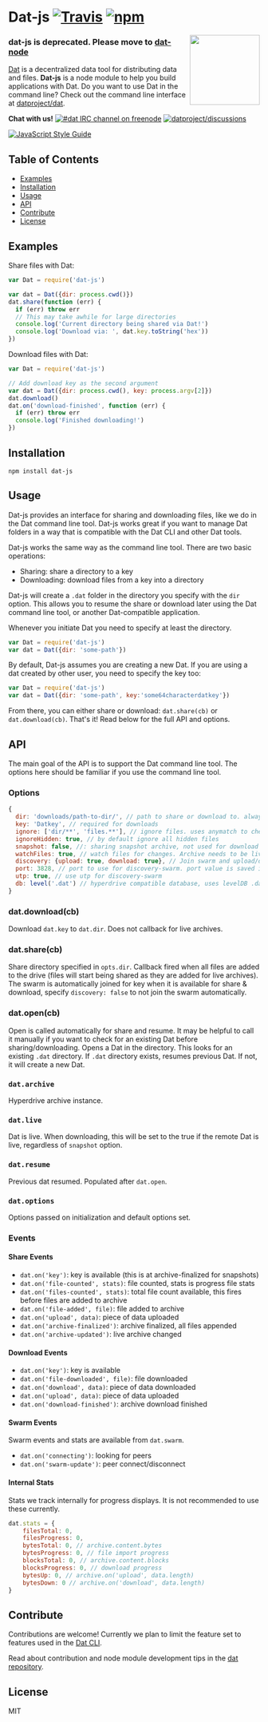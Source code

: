 # Dat-js [![Travis](https://api.travis-ci.org/datproject/dat-js.svg)](https://travis-ci.org/datproject/dat-js) [![npm](https://img.shields.io/npm/v/dat-js.svg?style=flat-square)](https://npmjs.org/package/dat-js)

[<img src="https://raw.githubusercontent.com/datproject/design/master/downloads/dat-data-logo.png" align="right" width="140">](http://datproject.org)

### dat-js is deprecated. Please move to [dat-node](https://github.com/datproject/dat-node)

[Dat](https://datproject.org) is a decentralized data tool for distributing data and files. **Dat-js** is a node module to help you build applications with Dat. Do you want to use Dat in the command line? Check out the command line interface at [datproject/dat](https://github.com/datproject/dat).

**Chat with us!**   [![#dat IRC channel on freenode](https://img.shields.io/badge/irc%20channel-%23dat%20on%20freenode-blue.svg)](http://webchat.freenode.net/?channels=dat)
[![datproject/discussions](https://badges.gitter.im/Join%20Chat.svg)](https://gitter.im/datproject/discussions?utm_source=badge&utm_medium=badge&utm_campaign=pr-badge&utm_content=badge)

[![JavaScript Style Guide](https://cdn.rawgit.com/feross/standard/master/badge.svg)](https://github.com/feross/standard)

## Table of Contents

- [Examples](#examples)
- [Installation](#installation)
- [Usage](#usage)
- [API](#api)
- [Contribute](#contribute)
- [License](#license)

## Examples

Share files with Dat:

```js
var Dat = require('dat-js')

var dat = Dat({dir: process.cwd()})
dat.share(function (err) {
  if (err) throw err
  // This may take awhile for large directories
  console.log('Current directory being shared via Dat!')
  console.log('Download via: ', dat.key.toString('hex'))
})
```

Download files with Dat:

```js
var Dat = require('dat-js')

// Add download key as the second argument
var dat = Dat({dir: process.cwd(), key: process.argv[2]})
dat.download()
dat.on('download-finished', function (err) {
  if (err) throw err
  console.log('Finished downloading!')
})
```

## Installation

```
npm install dat-js
```

## Usage

Dat-js provides an interface for sharing and downloading files, like we do in the Dat command line tool. Dat-js works great if you want to manage Dat folders in a way that is compatible with the Dat CLI and other Dat tools.

Dat-js works the same way as the command line tool. There are two basic operations:

* Sharing: share a directory to a key
* Downloading: download files from a key into a directory

Dat-js will create a `.dat` folder in the directory you specify with the `dir` option. This allows you to resume the share or download later using the Dat command line tool, or another Dat-compatible application.

Whenever you initiate Dat you need to specify at least the directory.

```js
var Dat = require('dat-js')
var dat = Dat({dir: 'some-path'})
```

By default, Dat-js assumes you are creating a new Dat. If you are using a dat created by other user, you need to specify the key too:

```js
var Dat = require('dat-js')
var dat = Dat({dir: 'some-path', key:'some64characterdatkey'})
```

From there, you can either share or download: `dat.share(cb)` or `dat.download(cb)`. That's it! Read below for the full API and options.

## API

The main goal of the API is to support the Dat command line tool. The options here should be familiar if you use the command line tool.

### Options

```js
{
  dir: 'downloads/path-to-dir/', // path to share or download to. always required
  key: 'Datkey', // required for downloads
  ignore: ['dir/**', 'files.**'], // ignore files. uses anymatch to check paths
  ignoreHidden: true, // by default ignore all hidden files
  snapshot: false, //: sharing snapshot archive, not used for download
  watchFiles: true, // watch files for changes. Archive needs to be live. Defaults to same value as archive.live.
  discovery: {upload: true, download: true}, // Join swarm and upload/download data. Set to false to disable discovery
  port: 3828, // port to use for discovery-swarm. port value is saved in database for subsequent uses
  utp: true, // use utp for discovery-swarm
  db: level('.dat') // hyperdrive compatible database, uses levelDB .dat folder by default
}
```

### dat.download(cb)

Download `dat.key` to `dat.dir`. Does not callback for live archives.

### dat.share(cb)

Share directory specified in `opts.dir`. Callback fired when all files are added to the drive (files will start being shared as they are added for live archives). The swarm is automatically joined for key when it is available for share & download, specify `discovery: false` to not join the swarm automatically.

### dat.open(cb)

Open is called automatically for share and resume. It may be helpful to call it manually if you want to check for an existing Dat before sharing/downloading. Opens a Dat in the directory. This looks for an existing `.dat` directory. If `.dat` directory exists, resumes previous Dat. If not, it will create a new Dat.

### `dat.archive`

Hyperdrive archive instance.

### `dat.live`

Dat is live. When downloading, this will be set to the true if the remote Dat is live, regardless of `snapshot` option.

### `dat.resume`

Previous dat resumed. Populated after `dat.open`.

### `dat.options`

Options passed on initialization and default options set.

### Events

#### Share Events

* `dat.on('key')`: key is available (this is at archive-finalized for snapshots)
* `dat.on('file-counted', stats)`: file counted, stats is progress file stats
* `dat.on('files-counted', stats)`: total file count available, this fires before files are added to archive
* `dat.on('file-added', file)`: file added to archive
* `dat.on('upload', data)`: piece of data uploaded
* `dat.on('archive-finalized')`: archive finalized, all files appended
* `dat.on('archive-updated')`: live archive changed

#### Download Events

* `dat.on('key')`: key is available
* `dat.on('file-downloaded', file)`: file downloaded
* `dat.on('download', data)`: piece of data downloaded
* `dat.on('upload', data)`: piece of data uploaded
* `dat.on('download-finished')`: archive download finished

#### Swarm Events

Swarm events and stats are available from `dat.swarm`.

* `dat.on('connecting')`: looking for peers
* `dat.on('swarm-update')`: peer connect/disconnect

#### Internal Stats

Stats we track internally for progress displays. It is not recommended to use these currently.

```js
dat.stats = {
    filesTotal: 0,
    filesProgress: 0,
    bytesTotal: 0, // archive.content.bytes
    bytesProgress: 0, // file import progress
    blocksTotal: 0, // archive.content.blocks
    blocksProgress: 0, // download progress
    bytesUp: 0, // archive.on('upload', data.length)
    bytesDown: 0 // archive.on('download', data.length)
}
```

## Contribute

Contributions are welcome! Currently we plan to limit the feature set to features used in the [Dat CLI](https://github.com/datproject/dat).

Read about contribution and node module development tips in the [dat repository](https://github.com/datproject/dat/blob/master/CONTRIBUTING.md).

## License

MIT
